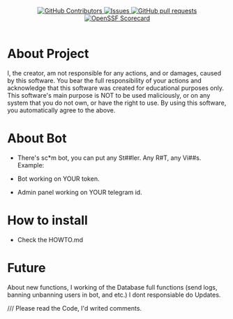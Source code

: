 </p>
  <p align="center">
    <a href="https://github.com/fairet/The-Scam-Bot/actions">
    </a>
    <a href="https://github.com/fairet/The-Scam-Bot/graphs/contributors">
      <img alt="GitHub Contributors" src="https://img.shields.io/github/contributors/fairet/The-Scam-Bot" />
    </a>
    <a href="https://codecov.io/gh/fairet/The-Scam-Bot">
    </a>
    <a href="https://github.com/fairet/The-Scam-Bot/issues">
      <img alt="Issues" src="https://img.shields.io/github/issues/fairet/The-Scam-Bot?color=0088ff" />
    </a>
    <a href="https://github.com/fairet/The-Scam-Bot/pulls">
      <img alt="GitHub pull requests" src="https://img.shields.io/github/issues-pr/fairet/The-Scam-Bot?color=0088ff" />
    </a>
    <a href="https://securityscorecards.dev/viewer/?uri=github.com/fairet/The-Scam-Bot">
      <img alt="OpenSSF Scorecard" src="https://api.securityscorecards.dev/projects/github.com/fairet/The-Scam-Bot/badge" />
    </a>
    <br />
    <br />
  </p>
</p>

# About Project
I, the creator, am not responsible for any actions, and or damages, caused by this software.
You bear the full responsibility of your actions and acknowledge that this software was created for educational purposes only.
This software's main purpose is NOT to be used maliciously, or on any system that you do not own, or have the right to use.
By using this software, you automatically agree to the above.

# About Bot
* There's sc*m bot, you can put any St##ler. Any R#T, any Vi##s.
Example:

* Bot working on YOUR token.
* Admin panel working on YOUR telegram id.

# How to install
* Check the HOWTO.md

# Future
About new functions, I working of the Database full functions (send logs, banning unbanning users in bot, and etc.)
I dont responsiable do Updates.

/// Please read the Code, I'd writed comments.
